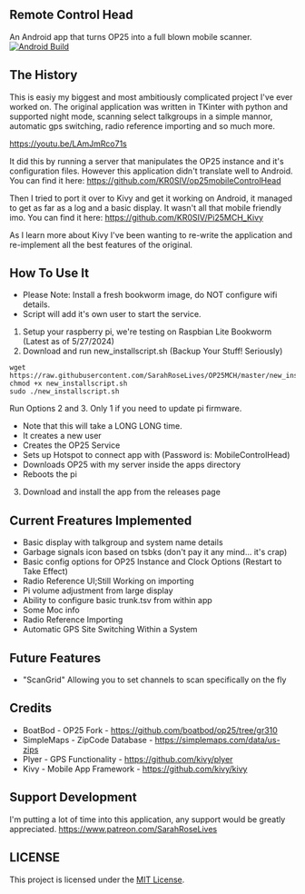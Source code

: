 ## Remote Control Head
An Android app that turns OP25 into a full blown mobile scanner.
[![Android Build](https://github.com/SarahRoseLives/OP25MCH/actions/workflows/build.yml/badge.svg)](https://github.com/SarahRoseLives/OP25MCH/actions/workflows/build.yml)

## The History
This is easiy my biggest and most ambitiously complicated project I've ever worked on.
The original application was written in TKinter with python and supported night mode, scanning select talkgroups in a simple mannor, automatic
gps switching, radio reference importing and so much more.

https://youtu.be/LAmJmRco71s

It did this by running a server that manipulates the OP25 instance and it's configuration files.
However this application didn't translate well to Android. You can find it here: https://github.com/KR0SIV/op25mobileControlHead

Then I tried to port it over to Kivy and get it working on Android, it managed to get as far as a log and a basic display.
It wasn't all that mobile friendly imo. You can find it here: https://github.com/KR0SIV/Pi25MCH_Kivy

As I learn more about Kivy I've been wanting to re-write the application and re-implement all the best features of the original.

## How To Use It

* Please Note: Install a fresh bookworm image, do NOT configure wifi details.
* Script will add it's own user to start the service.

1. Setup your raspberry pi, we're testing on Raspbian Lite Bookworm (Latest as of 5/27/2024)
2. Download and run new_installscript.sh (Backup Your Stuff! Seriously)

```
wget https://raw.githubusercontent.com/SarahRoseLives/OP25MCH/master/new_installscript.sh
chmod +x new_installscript.sh
sudo ./new_installscript.sh
```
Run Options 2 and 3. Only 1 if you need to update pi firmware.




   * Note that this will take a LONG LONG time.
   * It creates a new user
   * Creates the OP25 Service
   * Sets up Hotspot to connect app with (Password is: MobileControlHead)
   * Downloads OP25 with my server inside the apps directory
   * Reboots the pi
3. Download and install the app from the releases page

## Current Freatures Implemented

* Basic display with talkgroup and system name details
* Garbage signals icon based on tsbks (don't pay it any mind... it's crap)
* Basic config options for OP25 Instance and Clock Options (Restart to Take Effect)
* Radio Reference UI;Still Working on importing
* Pi volume adjustment from large display
* Ability to configure basic trunk.tsv from within app
* Some Moc info
* Radio Reference Importing
* Automatic GPS Site Switching Within a System


## Future Features

* "ScanGrid" Allowing you to set channels to scan specifically on the fly

## Credits

* BoatBod - OP25 Fork - https://github.com/boatbod/op25/tree/gr310
* SimpleMaps - ZipCode Database - https://simplemaps.com/data/us-zips
* Plyer - GPS Functionality - https://github.com/kivy/plyer
* Kivy - Mobile App Framework - https://github.com/kivy/kivy


## Support Development
I'm putting a lot of time into this application, any support would be greatly appreciated.
https://www.patreon.com/SarahRoseLives

## LICENSE
This project is licensed under the [MIT License](./LICENSE).